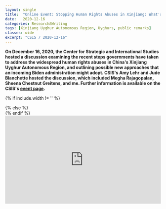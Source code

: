 ```yaml
---
layout: single
title:  "Online Event: Stopping Human Rights Abuses in Xinjiang: What's Worked, What Hasn't, and What's Next?"
date:   2020-12-16
categories: Research&Writing
tags: [Xinjiang Uyghur Autonomous Region, Uyghurs, public remarks]
classes: wide
excerpt: "CSIS / 2020-12-16"
---
```

<style>
div.ytcontainer {
    position: relative;
    width: 100%;
    height: 0;
    padding-bottom: 56.25%;
}
iframe.yt {
    position: absolute;
    top: 0;
    left: 0;
    width: 100%;
    height: 100%;
    border: 0;
}
</style>


**On December 16, 2020, the Center for Strategic and International Studies hosted a discussion examining the recent steps governments have taken to address the widespread human rights abuses in China's Xinjiang Uyghur Autonomous Region, and outlining possible new approaches that an incoming Biden administration might adopt. CSIS's Amy Lehr and Jude Blanchette hosted the discussion, which included Megha Rajagopalan, Sheena Chestnut Greitens, and me. Further information is available on the CSIS's [event page](https://www.csis.org/events/online-event-stopping-human-rights-abuses-xinjiang-whats-worked-what-hasnt-and-whats-next).**


{% if include.width != '' %}
  <div style="width: {{include.width}}; margin:0 auto;">
{% else %}
  <div>
{% endif %}
  <div class="ytcontainer">
    <iframe class="yt" allowfullscreen src="https://www.youtube.com/embed/0d3kfyBZ3n4"></iframe>
  </div>
</div>
